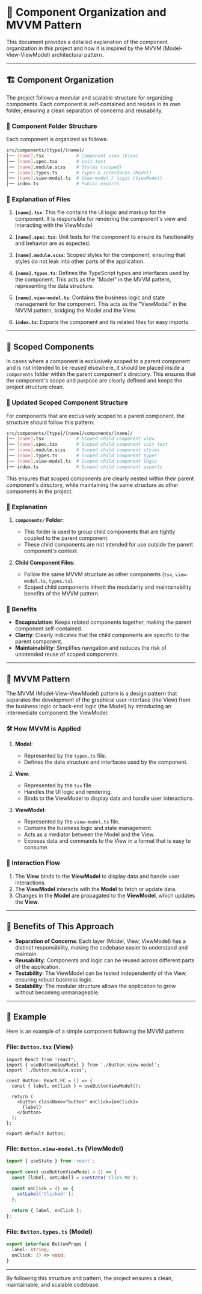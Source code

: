 # 📂 Component Organization and MVVM Pattern

This document provides a detailed explanation of the component organization in this project and how it is inspired by the MVVM (Model-View-ViewModel) architectural pattern.

---

## 🏗️ Component Organization

The project follows a modular and scalable structure for organizing components. Each component is self-contained and resides in its own folder, ensuring a clean separation of concerns and reusability.

### 📂 Component Folder Structure

Each component is organized as follows:

```bash
src/components/[type]/[name]/
│── [name].tsx            # Component view (View)
│── [name].spec.tsx       # Unit test
│── [name].module.scss    # Styles (scoped)
│── [name].types.ts       # Types & interfaces (Model)
│── [name].view-model.ts  # View-model / logic (ViewModel)
│── index.ts              # Public exports
```

### 📂 Explanation of Files

1. **`[name].tsx`**: This file contains the UI logic and markup for the component. It is responsible for rendering the component's view and interacting with the ViewModel.

2. **`[name].spec.tsx`**: Unit tests for the component to ensure its functionality and behavior are as expected.

3. **`[name].module.scss`**: Scoped styles for the component, ensuring that styles do not leak into other parts of the application.

4. **`[name].types.ts`**: Defines the TypeScript types and interfaces used by the component. This acts as the "Model" in the MVVM pattern, representing the data structure.

5. **`[name].view-model.ts`**: Contains the business logic and state management for the component. This acts as the "ViewModel" in the MVVM pattern, bridging the Model and the View.

6. **`index.ts`**: Exports the component and its related files for easy imports.

---

## 📂 Scoped Components

In cases where a component is exclusively scoped to a parent component and is not intended to be reused elsewhere, it should be placed inside a `components` folder within the parent component's directory. This ensures that the component's scope and purpose are clearly defined and keeps the project structure clean.

### 📂 Updated Scoped Component Structure

For components that are exclusively scoped to a parent component, the structure should follow this pattern:

```bash
src/components/[type]/[name]/components/[name]/
│── [name].tsx            # Scoped child component view
│── [name].spec.tsx       # Scoped child component unit test
│── [name].module.scss    # Scoped child component styles
│── [name].types.ts       # Scoped child component types
│── [name].view-model.ts  # Scoped child component logic
│── index.ts              # Scoped child component exports
```

This ensures that scoped components are clearly nested within their parent component's directory, while maintaining the same structure as other components in the project.

### 📖 Explanation

1. **`components/` Folder**:
   - This folder is used to group child components that are tightly coupled to the parent component.
   - These child components are not intended for use outside the parent component's context.

2. **Child Component Files**:
   - Follow the same MVVM structure as other components (`tsx`, `view-model.ts`, `types.ts`).
   - Scoped child components inherit the modularity and maintainability benefits of the MVVM pattern.

### 🌟 Benefits

- **Encapsulation**: Keeps related components together, making the parent component self-contained.
- **Clarity**: Clearly indicates that the child components are specific to the parent component.
- **Maintainability**: Simplifies navigation and reduces the risk of unintended reuse of scoped components.

---

## 🧩 MVVM Pattern

The MVVM (Model-View-ViewModel) pattern is a design pattern that separates the development of the graphical user interface (the View) from the business logic or back-end logic (the Model) by introducing an intermediate component: the ViewModel.

### 🛠️ How MVVM is Applied

1. **Model**:
   - Represented by the `types.ts` file.
   - Defines the data structure and interfaces used by the component.

2. **View**:
   - Represented by the `tsx` file.
   - Handles the UI logic and rendering.
   - Binds to the ViewModel to display data and handle user interactions.

3. **ViewModel**:
   - Represented by the `view-model.ts` file.
   - Contains the business logic and state management.
   - Acts as a mediator between the Model and the View.
   - Exposes data and commands to the View in a format that is easy to consume.

### 🔄 Interaction Flow

1. The **View** binds to the **ViewModel** to display data and handle user interactions.
2. The **ViewModel** interacts with the **Model** to fetch or update data.
3. Changes in the **Model** are propagated to the **ViewModel**, which updates the **View**.

---

## 🌟 Benefits of This Approach

- **Separation of Concerns**: Each layer (Model, View, ViewModel) has a distinct responsibility, making the codebase easier to understand and maintain.
- **Reusability**: Components and logic can be reused across different parts of the application.
- **Testability**: The ViewModel can be tested independently of the View, ensuring robust business logic.
- **Scalability**: The modular structure allows the application to grow without becoming unmanageable.

---

## 📖 Example

Here is an example of a simple component following the MVVM pattern:

### File: `Button.tsx` (View)
```tsx
import React from 'react';
import { useButtonViewModel } from './Button.view-model';
import './Button.module.scss';

const Button: React.FC = () => {
  const { label, onClick } = useButtonViewModel();

  return (
    <button className="button" onClick={onClick}>
      {label}
    </button>
  );
};

export default Button;
```

### File: `Button.view-model.ts` (ViewModel)
```ts
import { useState } from 'react';

export const useButtonViewModel = () => {
  const [label, setLabel] = useState('Click Me');

  const onClick = () => {
    setLabel('Clicked!');
  };

  return { label, onClick };
};
```

### File: `Button.types.ts` (Model)
```ts
export interface ButtonProps {
  label: string;
  onClick: () => void;
}
```

---

By following this structure and pattern, the project ensures a clean, maintainable, and scalable codebase.
